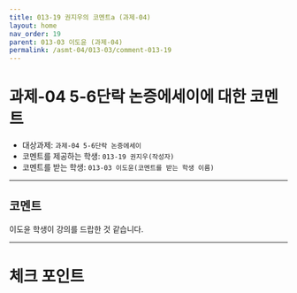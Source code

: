 ```yaml
---
title: 013-19 권지우의 코멘트a (과제-04) 
layout: home
nav_order: 19
parent: 013-03 이도윤 (과제-04)
permalink: /asmt-04/013-03/comment-013-19
---
```


# 과제-04 5-6단락 논증에세이에 대한 코멘트

- 대상과제: `과제-04 5-6단락 논증에세이`
- 코멘트를 제공하는 학생: `013-19 권지우(작성자)` 
- 코멘트를 받는 학생: `013-03 이도윤(코멘트를 받는 학생 이름)` 

---

## 코멘트

이도윤 학생이 강의를 드랍한 것 같습니다. 

---

# 체크 포인트